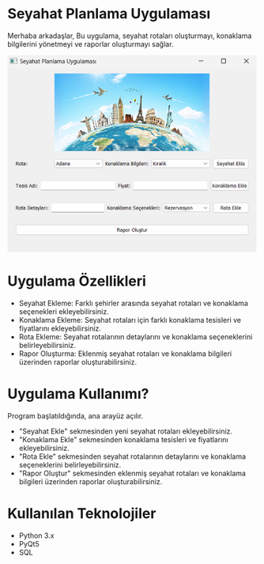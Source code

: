 <h1>Seyahat Planlama Uygulaması</h1>

<p>Merhaba arkadaşlar, Bu uygulama, seyahat rotaları oluşturmayı, konaklama bilgilerini yönetmeyi ve raporlar oluşturmayı sağlar.</p>

<img src="https://github.com/RedFoster548/Seyahat-Planlama-Uygulamas-Sistemi/raw/master/Ekran%20g%C3%B6r%C3%BCnt%C3%BCs%C3%BC%202024-05-06%20114254.png" />

<h1>Uygulama Özellikleri</h1>

<ul>
  <li>Seyahat Ekleme: Farklı şehirler arasında seyahat rotaları ve konaklama seçenekleri ekleyebilirsiniz.</li>
  <li>Konaklama Ekleme: Seyahat rotaları için farklı konaklama tesisleri ve fiyatlarını ekleyebilirsiniz.</li>
  <li>Rota Ekleme: Seyahat rotalarının detaylarını ve konaklama seçeneklerini belirleyebilirsiniz.</li>
  <li>Rapor Oluşturma: Eklenmiş seyahat rotaları ve konaklama bilgileri üzerinden raporlar oluşturabilirsiniz.</li>
</ul>

<h1>Uygulama Kullanımı?</h1>
<p>Program başlatıldığında, ana arayüz açılır.</p>

<ul>
  <li>"Seyahat Ekle" sekmesinden yeni seyahat rotaları ekleyebilirsiniz.</li>
  <li>"Konaklama Ekle" sekmesinden konaklama tesisleri ve fiyatlarını ekleyebilirsiniz.</li>
  <li>"Rota Ekle" sekmesinden seyahat rotalarının detaylarını ve konaklama seçeneklerini belirleyebilirsiniz.</li>
  <li>"Rapor Oluştur" sekmesinden eklenmiş seyahat rotaları ve konaklama bilgileri üzerinden raporlar oluşturabilirsiniz.</li>
</ul>


<h1>Kullanılan Teknolojiler</h1>

<ul>
  <li>Python 3.x</li>
  <li>PyQt5</li>
  <li>SQL</li>
</ul>
